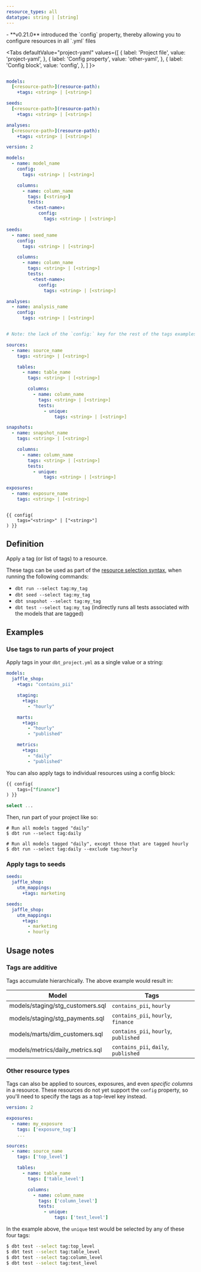 ```yaml
---
resource_types: all
datatype: string | [string]
---
```


<Changelog>
    - **v0.21.0** introduced the `config` property, thereby allowing you to configure resources in all `.yml` files
</Changelog>

<Tabs
  defaultValue="project-yaml"
  values={[
    { label: 'Project file', value: 'project-yaml', },
    { label: 'Config property', value: 'other-yaml', },
    { label: 'Config block', value: 'config', },
  ]
}>
<TabItem value="project-yaml">

<File name='dbt_project.yml'>

```yml

models:
  [<resource-path>](resource-path):
    +tags: <string> | [<string>]

seeds:
  [<resource-path>](resource-path):
    +tags: <string> | [<string>]

analyses:
  [<resource-path>](resource-path):
    +tags: <string> | [<string>]
```

</File>
</TabItem>

<TabItem value="other-yaml">

<File name='models/resources.yml'>

```yml
version: 2

models:
  - name: model_name
    config:
      tags: <string> | [<string>]

    columns:
      - name: column_name
        tags: [<string>]
        tests:
          <test-name>:
            config:
              tags: <string> | [<string>]

seeds:
  - name: seed_name
    config:
      tags: <string> | [<string>]

    columns:
      - name: column_name
        tags: <string> | [<string>]
        tests:
          <test-name>:
            config:
              tags: <string> | [<string>]

analyses:
  - name: analysis_name
    config:
      tags: <string> | [<string>]


# Note: the lack of the `config:` key for the rest of the tags examples below!

sources:
  - name: source_name
    tags: <string> | [<string>]

    tables:
      - name: table_name
        tags: <string> | [<string>]

        columns:
          - name: column_name
            tags: <string> | [<string>]
            tests:
              - unique:
                  tags: <string> | [<string>]

snapshots:
  - name: snapshot_name
    tags: <string> | [<string>]

    columns:
      - name: column_name
        tags: <string> | [<string>]
        tests:
          - unique:
              tags: <string> | [<string>]

exposures:
  - name: exposure_name
    tags: <string> | [<string>]
```

</File>
</TabItem>


<TabItem value="config">

```jinja

{{ config(
    tags="<string>" | ["<string>"]
) }}

```

</TabItem>

</Tabs>

## Definition
Apply a tag (or list of tags) to a resource.

These tags can be used as part of the [resource selection syntax](node-selection/syntax), when running the following commands:
- `dbt run --select tag:my_tag`
- `dbt seed --select tag:my_tag`
- `dbt snapshot --select tag:my_tag`
- `dbt test --select tag:my_tag` (indirectly runs all tests associated with the models that are tagged)

## Examples
### Use tags to run parts of your project

Apply tags in your `dbt_project.yml` as a single value or a string:

<File name='dbt_project.yml'>

```yml
models:
  jaffle_shop:
    +tags: "contains_pii"

    staging:
      +tags:
        - "hourly"

    marts:
      +tags:
        - "hourly"
        - "published"

    metrics:
      +tags:
        - "daily"
        - "published"

```

</File>

You can also apply tags to individual resources using a config block:

<File name='models/staging/stg_payments.sql'>

```sql
{{ config(
    tags=["finance"]
) }}

select ...

```

</File>

Then, run part of your project like so:

```
# Run all models tagged "daily"
$ dbt run --select tag:daily

# Run all models tagged "daily", except those that are tagged hourly
$ dbt run --select tag:daily --exclude tag:hourly
```

### Apply tags to seeds

<File name='dbt_project.yml'>

```yml
seeds:
  jaffle_shop:
    utm_mappings:
      +tags: marketing
```

</File>

<File name='dbt_project.yml'>

```yml
seeds:
  jaffle_shop:
    utm_mappings:
      +tags:
        - marketing
        - hourly
```

</File>

## Usage notes

### Tags are additive
Tags accumulate hierarchically. The above example would result in:

| Model                            | Tags                                  |
| -------------------------------- | ------------------------------------- |
| models/staging/stg_customers.sql | `contains_pii`, `hourly`              |
| models/staging/stg_payments.sql  | `contains_pii`, `hourly`, `finance`   |
| models/marts/dim_customers.sql   | `contains_pii`, `hourly`, `published` |
| models/metrics/daily_metrics.sql | `contains_pii`, `daily`, `published`  |

### Other resource types

Tags can also be applied to sources, exposures, and even _specific columns_ in a resource.
These resources do not yet support the `config` property, so you'll need to specify
the tags as a top-level key instead.

<File name='models/schema.yml'>

```yml
version: 2

exposures:
  - name: my_exposure
    tags: ['exposure_tag']
    ...

sources:
  - name: source_name
    tags: ['top_level']

    tables:
      - name: table_name
        tags: ['table_level']

        columns:
          - name: column_name
            tags: ['column_level']
            tests:
              - unique:
                  tags: ['test_level']
```

</File>

In the example above, the `unique` test would be selected by any of these four tags:
```bash
$ dbt test --select tag:top_level
$ dbt test --select tag:table_level
$ dbt test --select tag:column_level
$ dbt test --select tag:test_level
```
